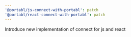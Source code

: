 ```yaml
---
'@portabl/js-connect-with-portabl': patch
'@portabl/react-connect-with-portabl': patch
---
```


Introduce new implementation of connect for js and react
